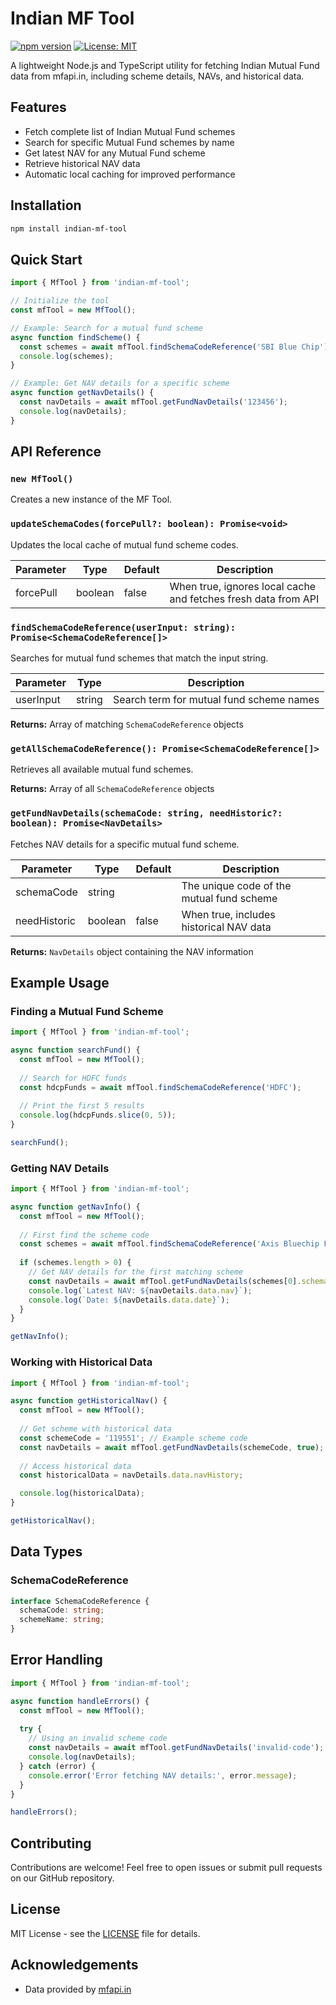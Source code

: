 # Indian MF Tool

[![npm version](https://img.shields.io/npm/v/indian-mf-tool.svg)](https://www.npmjs.com/package/indian-mf-tool)
[![License: MIT](https://img.shields.io/badge/License-MIT-blue.svg)](https://opensource.org/licenses/MIT)

A lightweight Node.js and TypeScript utility for fetching Indian Mutual Fund data from mfapi.in, including scheme details, NAVs, and historical data.

## Features

- Fetch complete list of Indian Mutual Fund schemes
- Search for specific Mutual Fund schemes by name
- Get latest NAV for any Mutual Fund scheme
- Retrieve historical NAV data
- Automatic local caching for improved performance

## Installation

```bash
npm install indian-mf-tool
```

## Quick Start

```typescript
import { MfTool } from 'indian-mf-tool';

// Initialize the tool
const mfTool = new MfTool();

// Example: Search for a mutual fund scheme
async function findScheme() {
  const schemes = await mfTool.findSchemaCodeReference('SBI Blue Chip');
  console.log(schemes);
}

// Example: Get NAV details for a specific scheme
async function getNavDetails() {
  const navDetails = await mfTool.getFundNavDetails('123456');
  console.log(navDetails);
}
```

## API Reference

### `new MfTool()`

Creates a new instance of the MF Tool.

### `updateSchemaCodes(forcePull?: boolean): Promise<void>`

Updates the local cache of mutual fund scheme codes.

| Parameter | Type | Default | Description |
|-----------|------|---------|-------------|
| forcePull | boolean | false | When true, ignores local cache and fetches fresh data from API |

### `findSchemaCodeReference(userInput: string): Promise<SchemaCodeReference[]>`

Searches for mutual fund schemes that match the input string.

| Parameter | Type | Description |
|-----------|------|-------------|
| userInput | string | Search term for mutual fund scheme names |

**Returns:** Array of matching `SchemaCodeReference` objects

### `getAllSchemaCodeReference(): Promise<SchemaCodeReference[]>`

Retrieves all available mutual fund schemes.

**Returns:** Array of all `SchemaCodeReference` objects

### `getFundNavDetails(schemaCode: string, needHistoric?: boolean): Promise<NavDetails>`

Fetches NAV details for a specific mutual fund scheme.

| Parameter | Type | Default | Description |
|-----------|------|---------|-------------|
| schemaCode | string | | The unique code of the mutual fund scheme |
| needHistoric | boolean | false | When true, includes historical NAV data |

**Returns:** `NavDetails` object containing the NAV information

## Example Usage

### Finding a Mutual Fund Scheme

```typescript
import { MfTool } from 'indian-mf-tool';

async function searchFund() {
  const mfTool = new MfTool();
  
  // Search for HDFC funds
  const hdcpFunds = await mfTool.findSchemaCodeReference('HDFC');
  
  // Print the first 5 results
  console.log(hdcpFunds.slice(0, 5));
}

searchFund();
```

### Getting NAV Details

```typescript
import { MfTool } from 'indian-mf-tool';

async function getNavInfo() {
  const mfTool = new MfTool();
  
  // First find the scheme code
  const schemes = await mfTool.findSchemaCodeReference('Axis Bluechip Fund');
  
  if (schemes.length > 0) {
    // Get NAV details for the first matching scheme
    const navDetails = await mfTool.getFundNavDetails(schemes[0].schemaCode);
    console.log(`Latest NAV: ${navDetails.data.nav}`);
    console.log(`Date: ${navDetails.data.date}`);
  }
}

getNavInfo();
```

### Working with Historical Data

```typescript
import { MfTool } from 'indian-mf-tool';

async function getHistoricalNav() {
  const mfTool = new MfTool();
  
  // Get scheme with historical data
  const schemeCode = '119551'; // Example scheme code
  const navDetails = await mfTool.getFundNavDetails(schemeCode, true);
  
  // Access historical data
  const historicalData = navDetails.data.navHistory;

  console.log(historicalData);
}

getHistoricalNav();
```

## Data Types

### SchemaCodeReference

```typescript
interface SchemaCodeReference {
  schemaCode: string;
  schemeName: string;
}
```


## Error Handling

```typescript
import { MfTool } from 'indian-mf-tool';

async function handleErrors() {
  const mfTool = new MfTool();
  
  try {
    // Using an invalid scheme code
    const navDetails = await mfTool.getFundNavDetails('invalid-code');
    console.log(navDetails);
  } catch (error) {
    console.error('Error fetching NAV details:', error.message);
  }
}

handleErrors();
```

## Contributing

Contributions are welcome! Feel free to open issues or submit pull requests on our GitHub repository.

## License

MIT License - see the [LICENSE](LICENSE) file for details.

## Acknowledgements

- Data provided by [mfapi.in](https://www.mfapi.in/)